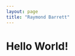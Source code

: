 ```yaml
---
layout: page
title: "Raymond Barrett"
---
```

<html>
  <head>
    <meta charset="utf-8">
    <title>page.title</title>
    <link rel="stylesheet" type="text/scss" href="css/style.css">
  </head>
  <body>
     <h1>Hello World!</h1>
  </body>
 </html>
